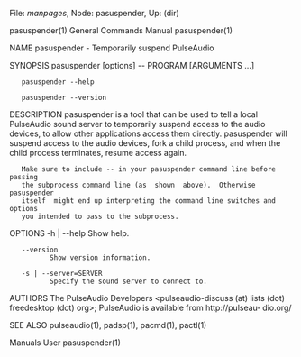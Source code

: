 File: *manpages*,  Node: pasuspender,  Up: (dir)

pasuspender(1)              General Commands Manual             pasuspender(1)



NAME
       pasuspender - Temporarily suspend PulseAudio

SYNOPSIS
       pasuspender [options] -- PROGRAM [ARGUMENTS ...]

       pasuspender --help

       pasuspender --version

DESCRIPTION
       pasuspender is a tool that can be used to tell a local PulseAudio sound
       server to temporarily suspend access to the  audio  devices,  to  allow
       other  applications  access  them  directly.  pasuspender  will suspend
       access to the audio devices, fork a child process, and when  the  child
       process terminates, resume access again.

       Make sure to include -- in your pasuspender command line before passing
       the subprocess command line (as  shown  above).  Otherwise  pasuspender
       itself  might end up interpreting the command line switches and options
       you intended to pass to the subprocess.

OPTIONS
       -h | --help
              Show help.

       --version
              Show version information.

       -s | --server=SERVER
              Specify the sound server to connect to.

AUTHORS
       The  PulseAudio  Developers  <pulseaudio-discuss   (at)   lists   (dot)
       freedesktop  (dot)  org>;  PulseAudio is available from http://pulseau‐
       dio.org/

SEE ALSO
       pulseaudio(1), padsp(1), pacmd(1), pactl(1)



Manuals                              User                       pasuspender(1)
